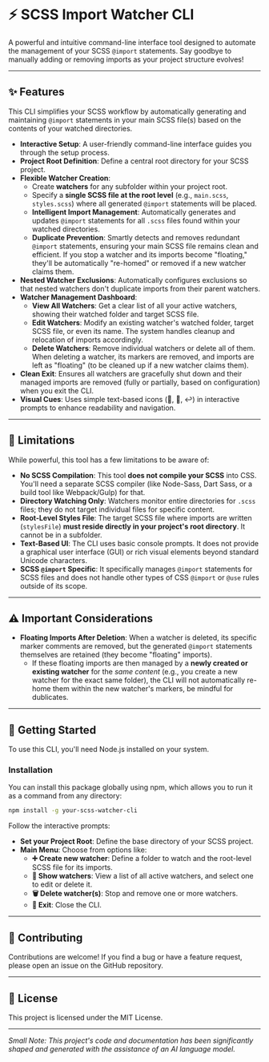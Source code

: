 # ⚡️ SCSS Import Watcher CLI

A powerful and intuitive command-line interface tool designed to automate the management of your SCSS `@import` statements. Say goodbye to manually adding or removing imports as your project structure evolves!

---

## ✨ Features

This CLI simplifies your SCSS workflow by automatically generating and maintaining `@import` statements in your main SCSS file(s) based on the contents of your watched directories.

* **Interactive Setup**: A user-friendly command-line interface guides you through the setup process.
* **Project Root Definition**: Define a central root directory for your SCSS project.
* **Flexible Watcher Creation**:
  * Create **watchers** for any subfolder within your project root.
  * Specify a **single SCSS file at the root level** (e.g., `main.scss`, `styles.scss`) where all generated `@import` statements will be placed.
  * **Intelligent Import Management**: Automatically generates and updates `@import` statements for all `.scss` files found within your watched directories.
  * **Duplicate Prevention**: Smartly detects and removes redundant `@import` statements, ensuring your main SCSS file remains clean and efficient. If you stop a watcher and its imports become "floating," they'll be automatically "re-homed" or removed if a new watcher claims them.
* **Nested Watcher Exclusions**: Automatically configures exclusions so that nested watchers don't duplicate imports from their parent watchers.
* **Watcher Management Dashboard**:
  * **View All Watchers**: Get a clear list of all your active watchers, showing their watched folder and target SCSS file.
  * **Edit Watchers**: Modify an existing watcher's watched folder, target SCSS file, or even its name. The system handles cleanup and relocation of imports accordingly.
  * **Delete Watchers**: Remove individual watchers or delete all of them. When deleting a watcher, its markers are removed, and imports are left as "floating" (to be cleaned up if a new watcher claims them).
* **Clean Exit**: Ensures all watchers are gracefully shut down and their managed imports are removed (fully or partially, based on configuration) when you exit the CLI.
* **Visual Cues**: Uses simple text-based icons (📁, 📄, ↩️) in interactive prompts to enhance readability and navigation.

---

## 🚫 Limitations

While powerful, this tool has a few limitations to be aware of:

* **No SCSS Compilation**: This tool **does not compile your SCSS** into CSS. You'll need a separate SCSS compiler (like Node-Sass, Dart Sass, or a build tool like Webpack/Gulp) for that.
* **Directory Watching Only**: Watchers monitor entire directories for `.scss` files; they do not target individual files for specific content.
* **Root-Level Styles File**: The target SCSS file where imports are written (`stylesFile`) **must reside directly in your project's root directory**. It cannot be in a subfolder.
* **Text-Based UI**: The CLI uses basic console prompts. It does not provide a graphical user interface (GUI) or rich visual elements beyond standard Unicode characters.
* **SCSS `@import` Specific**: It specifically manages `@import` statements for SCSS files and does not handle other types of CSS `@import` or `@use` rules outside of its scope.

---

## ⚠️ Important Considerations

* **Floating Imports After Deletion**: When a watcher is deleted, its specific marker comments are removed, but the generated `@import` statements themselves are retained (they become "floating" imports).
  * If these floating imports are then managed by a **newly created or existing watcher** for the *same content* (e.g., you create a new watcher for the exact same folder), the CLI will not automatically re-home them within the new watcher's markers, be mindful for dublicates.

---

## 🚀 Getting Started

To use this CLI, you'll need Node.js installed on your system.

### Installation

You can install this package globally using npm, which allows you to run it as a command from any directory:

```bash
npm install -g your-scss-watcher-cli
```

Follow the interactive prompts:

* **Set your Project Root**: Define the base directory of your SCSS project.
* **Main Menu**: Choose from options like:
  * **➕ Create new watcher**: Define a folder to watch and the root-level SCSS file for its imports.
  * **👀 Show watchers**: View a list of all active watchers, and select one to edit or delete it.
  * **🗑️ Delete watcher(s)**: Stop and remove one or more watchers.
  * **🚪 Exit**: Close the CLI.

---

## 🤝 Contributing

Contributions are welcome! If you find a bug or have a feature request, please open an issue on the GitHub repository.

---

## 📄 License

This project is licensed under the MIT License.

---

*Small Note: This project's code and documentation has been significantly shaped and generated with the assistance of an AI language model.*